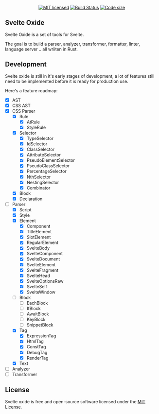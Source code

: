 <div align="center">

[![MIT licensed][license-badge]][license-url]
[![Build Status][ci-badge]][ci-url]
[![Code size][code-size-badge]][code-size-url]

</div>

## Svelte Oxide

Svelte Oxide is a set of tools for Svelte.

The goal is to build a parser, analyzer, transformer, formatter, linter, language server .. all wriiten in Rust.

## Development

Svelte oxide is still in it's early stages of development, a lot of features still need to be implemented before it
is ready for production use.

Here's a feature roadmap:

- [x] AST
- [x] CSS AST
- [x] CSS Parser
  - [x] Rule
    - [x] AtRule
    - [x] StyleRule
  - [x] Selector
    - [x] TypeSelector
    - [x] IdSelector
    - [x] ClassSelector
    - [x] AttributeSelector
    - [x] PseudoElementSelector
    - [x] PseudoClassSelector
    - [x] PercentageSelector
    - [x] NthSelector
    - [x] NestingSelector
    - [x] Combinator
  - [x] Block
  - [x] Declaration
- [ ] Parser
  - [x] Script
  - [x] Style
  - [x] Element
    - [x] Component
    - [x] TitleElement
    - [x] SlotElement
    - [x] RegularElement
    - [x] SvelteBody
    - [x] SvelteComponent
    - [x] SvelteDocument
    - [x] SvelteElement
    - [x] SvelteFragment
    - [x] SvelteHead
    - [x] SvelteOptionsRaw
    - [x] SvelteSelf
    - [x] SvelteWindow
  - [ ] Block
    - [ ] EachBlock
    - [ ] IfBlock
    - [ ] AwaitBlock
    - [ ] KeyBlock
    - [ ] SnippetBlock
  - [x] Tag
    - [x] ExpressionTag
    - [x] HtmlTag
    - [x] ConstTag
    - [x] DebugTag
    - [x] RenderTag
  - [x] Text
- [ ] Analyzer
- [ ] Transformer

## License

Svelte oxide is free and open-source software licensed under the [MIT License](./LICENSE).

[license-badge]: https://img.shields.io/badge/license-MIT-blue.svg
[license-url]: https://github.com/a-rustacean/svelte-oxide/blob/main/LICENSE
[ci-badge]: https://github.com/a-rustacean/svelte-oxide/actions/workflows/ci.yml/badge.svg?event=push&branch=main
[ci-url]: https://github.com/a-rustacean/svelte-oxide/actions/workflows/ci.yml?query=event%3Apush+branch%3Amain
[code-size-badge]: https://img.shields.io/github/languages/code-size/a-rustacean/svelte-oxide
[code-size-url]: https://github.com/a-rustacean/svelte-oxide
